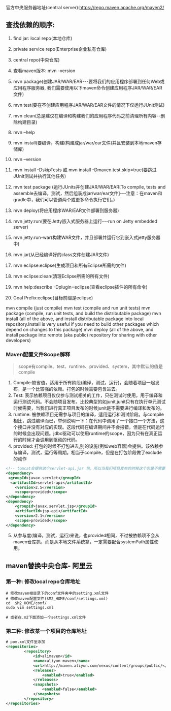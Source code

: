 官方中央服务器地址(central server):https://repo.maven.apache.org/maven2/

## 查找依赖的顺序:

1. find jar: local repo(本地仓库)
2. private service repo(Enterprise企业私有仓库)
3. central repo(中央仓库)

1. 查看maven版本: mvn -version
2. mvn package(创建JAR/WAR/EAR---要将我们的应用程序部署到任何Web或应用程序服务器,
我们需要使用以下maven命令创建应用程序JAR/WAR/EAR文件)
3. mvn test(要在不创建应用程序JAR/WAR/EAR文件的情况下仅运行JUnit测试)
4. mvn clean(总是建议在编译和构建我们的应用程序代码之前清理所有内容--删除构建目录)
5. mvn –help
6. mvn install(要编译，构建(构建成jar/war/ear文件)并且安装到本地maven存储库)
7. mvn –version
8. mvn install -DskipTests 或 mvn install -Dmaven.test.skip=true(要跳过JUnit测试并执行其他任务)
9. mvn test package (运行JUnits并创建JAR/WAR/EAR[To compile, tests and assemble去编译，测试，然后组装成jar/war/ear文件]---注意：在maven和gradle中，我们可以管道两个或更多命令执行它们。)
10. mvn deploy(将应用程序WAR/EAR文件部署到服务器)
11. mvn jetty:run(要在Jetty嵌入式服务器上运行---run on Jetty embedded server)
12. mvn jetty:run-war(构建WAR文件，并且部署并运行它到嵌入式jetty服务器中)
13. mvn jar(从已经编译好的class文件创建JAR文件)
14. mvn eclipse:eclipse(生成项目和所有Eclipse所需的文件)
15. mvn eclipse:clean(清理Eclipse所需的所有文件)
16. mvn help:describe -Dplugin=eclipse(查看eclipse插件的所有命令)
17. Goal Prefix:eclipse(目标前缀是eclipse)


mvn compile (just compile)
mvn test (compile and run unit tests)
mvn package (compile, run unit tests, and build the distributable package)
mvn install (all of the above, and install distributable package into local repository.Install is very useful if you need to build other packages which depend on changes to this package)
mvn deploy (all of the above, and install package into remote (aka public) repository for sharing with other developers)

### Maven配置文件Scope解释

>scope有compile、test、runtime、provided、system，其中默认的值是compile

1. Compile:缺省值，适用于所有阶段(编译，测试，运行)，会随着项目一起发布，是一个比较强的依赖。打包的时候需要包含进去。
2. Test: 表示依赖项目仅仅参与测试相关的工作，只在测试时使用，用于编译和运行测试代码。不会随项目发布。比较典型的如junit,junit只有在执行单元测试时候需要，当我们进行真正项目发布的时候junit是不需要进行编译和发布的。
3. runtime: 被依赖项目无需参与项目的编译，适用运行和测试阶段。与compile相比，跳过编译而已，举例说明一下：在代码中调用了一个接口一个方法，这个接口并没有对应的实现。这段代码在编译期间并不会报错，但是在代码运行的时候会出现问题。jdbc驱动可以使用runtime的scope，因为只有在真正运行的时候才会调用到驱动的代码。
4. provided: 打包的时候不打包进去,别的设施(例如web容器)会提供。该依赖参与编译，测试，运行等周期。相当于compile，但是在打包阶段做了exclude的动作

```xml
<!-- tomcat会提供这个servlet-api.jar 包，所以当我们项目发布的时候这个包是不需要打到包里的 -->
<dependency>  
 <groupId>javax.servlet</groupId>  
  <artifactId>servlet-api</artifactId>  
    <version>2.5</version>  
    <scope>provided</scope>  
</dependency>  
<dependency>  
    <groupId>javax.servlet.jsp</groupId>  
    <artifactId>jsp-api</artifactId>  
    <version>2.1</version>  
    <scope>provided</scope>  
</dependency>  
```

5. 从参与度(编译，测试，运行)来说，也provided相同，不过被依赖项不会从maven仓库抓，而是从本地文件系统拿，一定需要配合systemPath属性使用。

## maven替换中央仓库- 阿里云

### 第一种: 修改local repo仓库地址

```shell
# 修改maven根目录下的conf文件夹中的setting.xml文件
# 修改maven配置文件($M2_HOME/conf/settings.xml)
cd  $M2_HOME/conf/
sudo vim settings.xml

# 或者在.m2下面添加一个settings.xml文件
```

### 第二种: 修改某一个项目的仓库地址

```xml
# pom.xml文件里添加
<repositories>  
        <repository>  
            <id>alimaven</id>  
            <name>aliyun maven</name>  
            <url>http://maven.aliyun.com/nexus/content/groups/public/</url>  
            <releases>  
                <enabled>true</enabled>  
            </releases>  
            <snapshots>  
                <enabled>false</enabled>  
            </snapshots>  
        </repository>  
</repositories>  
```